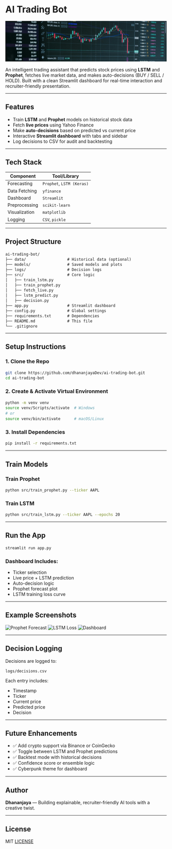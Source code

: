 # AI Trading Bot

![Banner](https://github.com/dhananjayaDev/ai-trading-bot/blob/main/trading-bot-banner.png)

An intelligent trading assistant that predicts stock prices using **LSTM** and **Prophet**, fetches live market data, and makes auto-decisions (BUY / SELL / HOLD). Built with a clean Streamlit dashboard for real-time interaction and recruiter-friendly presentation.

---

## Features

-  Train **LSTM** and **Prophet** models on historical stock data
-  Fetch **live prices** using Yahoo Finance
-  Make **auto-decisions** based on predicted vs current price
-  Interactive **Streamlit dashboard** with tabs and sidebar
-  Log decisions to CSV for audit and backtesting

---

## Tech Stack

| Component     | Tool/Library        |
|---------------|---------------------|
| Forecasting   | `Prophet`, `LSTM (Keras)` |
| Data Fetching | `yfinance`          |
| Dashboard     | `Streamlit`         |
| Preprocessing | `scikit-learn`      |
| Visualization | `matplotlib`        |
| Logging       | `CSV`, `pickle`     |

---

## Project Structure

```
ai-trading-bot/
├── data/                  # Historical data (optional)
├── models/                # Saved models and plots
├── logs/                  # Decision logs
├── src/                   # Core logic
│   ├── train_lstm.py
│   ├── train_prophet.py
│   ├── fetch_live.py
│   ├── lstm_predict.py
│   ├── decision.py
├── app.py                 # Streamlit dashboard
├── config.py              # Global settings
├── requirements.txt       # Dependencies
├── README.md              # This file
└── .gitignore
```

---

## Setup Instructions

### 1. Clone the Repo

```bash
git clone https://github.com/dhananjayaDev/ai-trading-bot.git
cd ai-trading-bot
```

### 2. Create & Activate Virtual Environment

```bash
python -m venv venv
source venv/Scripts/activate  # Windows
# or
source venv/bin/activate      # macOS/Linux
```

### 3. Install Dependencies

```bash
pip install -r requirements.txt
```

---

## Train Models

### Train Prophet

```bash
python src/train_prophet.py --ticker AAPL
```

### Train LSTM

```bash
python src/train_lstm.py --ticker AAPL --epochs 20
```

---

## Run the App

```bash
streamlit run app.py
```

### Dashboard Includes:
-  Ticker selection
-  Live price + LSTM prediction
-  Auto-decision logic
-  Prophet forecast plot
-  LSTM training loss curve

---

##  Example Screenshots

![Prophet Forecast](models/AAPL_prophet_forecast.png)
![LSTM Loss](models/AAPL_lstm_loss.png)
![Dashboard](screenshots/dashboard.png)

---

##  Decision Logging

Decisions are logged to:

```
logs/decisions.csv
```

Each entry includes:
- Timestamp
- Ticker
- Current price
- Predicted price
- Decision

---

##  Future Enhancements

- ✅ Add crypto support via Binance or CoinGecko
- ✅ Toggle between LSTM and Prophet predictions
- ✅ Backtest mode with historical decisions
- ✅ Confidence score or ensemble logic
- ✅ Cyberpunk theme for dashboard

---

##  Author

**Dhananjaya** — Building explainable, recruiter-friendly AI tools with a creative twist.

---

##  License

MIT [LICENSE](https://github.com/dhananjayaDev/ai-trading-bot?tab=MIT-1-ov-file)

